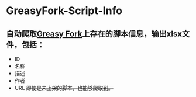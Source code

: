 # GreasyFork-Script-Info
## 自动爬取[Greasy Fork](https://greasyfork.org/zh-CN)上存在的脚本信息，输出xlsx文件，包括：
- ID
- 名称
- 描述
- 作者
- URL
~~即使是未上架的脚本，也能够爬取到。~~
